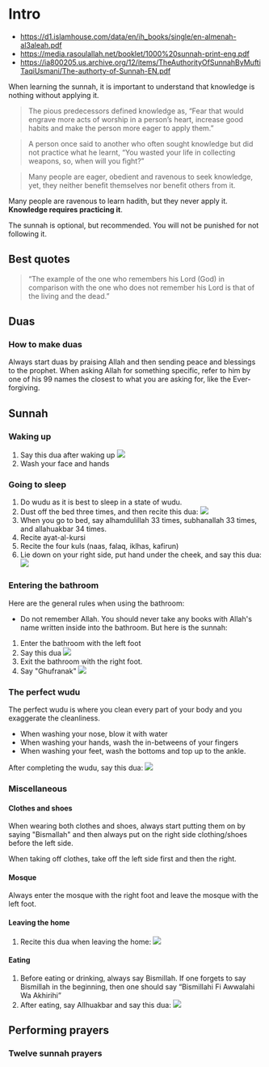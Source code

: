 # Intro

- https://d1.islamhouse.com/data/en/ih_books/single/en-almenah-al3aleah.pdf
- https://media.rasoulallah.net/booklet/1000%20sunnah-print-eng.pdf
- https://ia800205.us.archive.org/12/items/TheAuthorityOfSunnahByMuftiTaqiUsmani/The-authorty-of-Sunnah-EN.pdf

When learning the sunnah, it is important to understand that knowledge is nothing without applying it. 

> The pious predecessors defined knowledge as, “Fear that would engrave more acts of worship in a person’s heart, increase good habits and make the person more eager to apply them.”

> A person once said to another who often sought knowledge but did not practice what he learnt, “You wasted your life in collecting weapons, so, when will you fight?”

> Many people are eager, obedient and ravenous to seek knowledge, yet, they neither benefit themselves nor benefit others from it.

Many people are ravenous to learn hadith, but they never apply it. **Knowledge requires practicing it**.

The sunnah is optional, but recommended. You will not be punished for not following it.

## Best quotes

> “The example of the one who remembers his Lord (God) in comparison with the one who does not remember his Lord is that of the living and the dead.”

## Duas

### How to make duas

Always start duas by praising Allah and then sending peace and blessings to the prophet. When asking Allah for something specific, refer to him by one of his 99 names the closest to what you are asking for, like the Ever-forgiving.



## Sunnah


### Waking up

1. Say this dua after waking up
	![](https://www.webpagescreenshot.info/image-url/onECrLodK)
2. Wash your face and hands

### Going to sleep

1. Do wudu as it is best to sleep in a state of wudu.
2. Dust off the bed three times, and then recite this dua:
	![](https://www.webpagescreenshot.info/image-url/xJG1PT9jj)
3. When you go to bed, say alhamdulillah 33 times, subhanallah 33 times, and allahuakbar 34 times.
4. Recite ayat-al-kursi
5. Recite the four kuls (naas, falaq, iklhas, kafirun)
6. Lie down on your right side, put hand under the cheek, and say this dua:
	![](https://www.webpagescreenshot.info/image-url/_k6QNCcY0)

### Entering the bathroom

Here are the general rules when using the bathroom: 
- Do not remember Allah. You should never take any books with Allah's name written inside into the bathroom.
But here is the sunnah: 
1. Enter the bathroom with the left foot
2. Say this dua
	![](https://www.webpagescreenshot.info/image-url/n9q6na3Kp)
3. Exit the bathroom with the right foot. 
4. Say "Ghufranak"
	![](https://www.webpagescreenshot.info/image-url/CsOYRgWlm)

### The perfect wudu

The perfect wudu is where you clean every part of your body and you exaggerate the cleanliness. 

- When washing your nose, blow it with water
- When washing your hands, wash the in-betweens of your fingers
- When washing your feet, wash the bottoms and top up to the ankle.

After completing the wudu, say this dua: 
![](https://www.webpagescreenshot.info/image-url/PD6D1cs2H)


### Miscellaneous

#### Clothes and shoes

When wearing both clothes and shoes, always start putting them on by saying "Bismallah" and then always put on the right side clothing/shoes before the left side. 

When taking off clothes, take off the left side first and then the right.

#### Mosque

Always enter the mosque with the right foot and leave the mosque with the left foot. 

#### Leaving the home

1. Recite this dua when leaving the home:
	![](https://www.webpagescreenshot.info/image-url/RcztFHaW0)

#### Eating

1. Before eating or drinking, always say Bismillah. If one forgets to say Bismillah in the beginning, then one should say “Bismillahi Fi Awwalahi Wa Akhirihi”
2. After eating, say Allhuakbar and say this dua:
	![](https://www.webpagescreenshot.info/image-url/zSuJquhnP)

## Performing prayers

### Twelve sunnah prayers